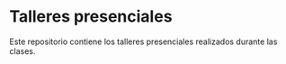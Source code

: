# Talleres presenciales
Este repositorio contiene los talleres presenciales realizados durante las clases.
